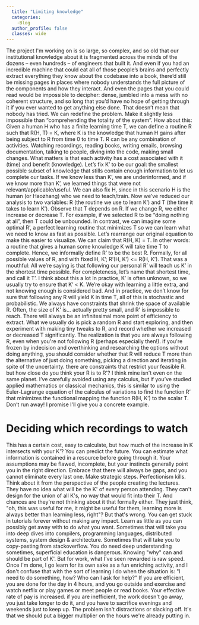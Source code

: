 ```yaml
---
  title: "Limiting knowledge"
  categories:
    -Blog
  author_profile: false 
  classes: wide
---
```

The project I'm working on is so large, so complex, and so old that our institutional knowledge about it is fragmented across the minds of the dozens – even hundreds – of engineers that built it. And even if you had an incredible machine that could eat all of those people’s brains and perfectly extract everything they know about the codebase into a book, there’d still be missing pages in places where nobody understands the full picture of the components and how they interact. And even the pages that you could read would be impossible to decipher: dense, jumbled into a mess with no coherent structure, and so long that you’d have no hope of getting through it if you ever wanted to get anything else done.
That doesn’t mean that nobody has tried. We can redefine the problem. Make it slightly less impossible than “comprehending the totality of the system”. How about this:
Given a human H who has a finite learning time T, we can define a routine R such that R(H, T) = K, where K is the knowledge that human H gains after being subject to R from time 0 to time T.
R can be any combination of activities. Watching recordings, reading books, writing emails, browsing documentation, talking to people, diving into the code, making small changes. What matters is that each activity has a cost associated with it (time) and benefit (knowledge).
Let’s fix K’ to be our goal: the smallest possible subset of knowledge that stills contain enough information to let us complete our tasks. If we know less than K’, we are underinformed, and if we know more than K’, we learned things that were not relevant/applicable/useful. We can also fix H, since in this scenario H is the human (or Haozhang) who we need to teach/train.
Now we’ve reduced our analysis to two variables: R (the routine we use to learn K’) and T (the time it takes to learn K’).
Observe that T depends on R. If we change R, we either increase or decrease T. For example, if we selected R to be “doing nothing at all”, then T could be unbounded.
In contrast, we can imagine some optimal R’, a perfect learning routine that minimizes T so we can learn what we need to know as fast as possible.
Let’s rearrange our original equation to make this easier to visualize. We can claim that R(H, K) = T. In other words: a routine that gives a human some knowledge K will take time T to complete.
Hence, we informally define R’ to be the best R. Formally, for all possible values of R, and with fixed H, K’; R’(H, K’) <= R(H, K’).
That was a mouthful: All we’re saying is that following our personal R’ will teach us K’ in the shortest time possible. For completeness, let’s name that shortest time, and call it T’.
I think about this a lot
In practice, K’ is often unknown, so we usually try to ensure that K’ < K. We’re okay with learning a little extra, and not knowing enough is considered bad.
And in practice, we don’t know for sure that following any R will yield K in time T, all of this is stochastic and probabilistic. We always have constraints that shrink the space of available R.
Often, the size of K' is... actually pretty small, and R' is impossible to reach. There will always be an infinitesimal more point of efficiency to extract.
What we usually do is pick a random R and start exploring, and then experiment with making tiny tweaks to R, and record whether we increased or decreased T significantly.
The realization is that you are always following R, even when you're not following R (perhaps especially then!).
if you're frozen by indecision and overthinking and researching the options without doing anything, you should consider whether that R will reduce T more than the alternative of just doing something, picking a direction and iterating in spite of the uncertainty.
there are constraints that restrict your feasible R. but how close do you think your R is to R'? I think mine isn't even on the same planet.
I’ve carefully avoided using any calculus, but if you’ve studied applied mathematics or classical mechanics, this is similar to using the Euler-Lagrange equation of the calculus of variations to find the function R’ that minimizes the functional mapping the function R(H, K’) to the scalar T.
Don’t run away! I promise I'll give you a concrete example.
# Deciding which recordings to watch
This has a certain cost, easy to calculate, but how much of the increase in K intersects with your K'?
You can predict the future. You can estimate what information is contained in a resource before going through it. Your assumptions may be flawed, incomplete, but your instincts generally point you in the right direction.
Embrace that there will always be gaps, and you cannot eliminate every last one. Make strategic steps. Perfectionism kills.
Think about it from the perspective of the people creating the lectures. They have no idea what will be the K' of every person attending.
They can't design for the union of all K's, no way that would fit into their T.
And chances are they're not thinking about it that formally either. They just think, "oh, this was useful for me, it might be useful for them, learning more is always better than learning less, right"? But that's wrong. You can get stuck in tutorials forever without making any impact.
Learn as little as you can possibly get away with to do what you want. Sometimes that will take you into deep dives into compilers, programming languages, distributed systems, system design & architecture. Sometimes that will take you to copy-pasting from stackoverflow.
You do need deep understanding sometimes, superficial education is dangerous. Knowing "why" can and should be part of K'.
But for work, what I've seen rewarded is raw speed. Once I'm done, I go learn for its own sake as a fun enriching activity, and I don't confuse that with the sort of learning I do when the situation is: "I need to do something, how? Who can I ask for help?"
If you are efficient, you are done for the day in 4 hours, and you go outside and exercise and watch netflix or play games or meet people or read books. Your effective rate of pay is increased. if you are inefficient, the work doesn't go away, you just take longer to do it, and you have to sacrifice evenings and weekends just to keep up.
The problem isn't distractions or slacking off. It's that we should put a bigger multiplier on the hours we're already putting in.
